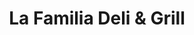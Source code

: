 ---
title: "La Familia Deli & Grill"
url: /valley-stream/la-familia-deli-und-grill/
shop: Feinkost
---
